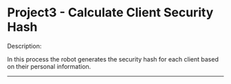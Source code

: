 # Project3 - Calculate Client Security Hash


Description: 

In this process the robot generates the security hash for each client based on their personal information.
	
______________________________________________________________________________________________________________________________

